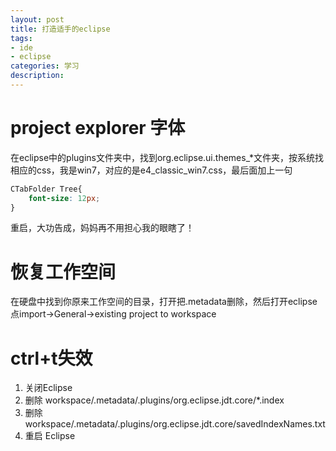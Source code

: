 ```yaml
---
layout: post
title: 打造适手的eclipse
tags:
- ide
- eclipse
categories: 学习
description: 
---
```


# project explorer 字体

在eclipse中的plugins文件夹中，找到org.eclipse.ui.themes_*文件夹，按系统找相应的css，我是win7，对应的是e4_classic_win7.css，最后面加上一句

```css
CTabFolder Tree{
	font-size: 12px;
}
```

重启，大功告成，妈妈再不用担心我的眼瞎了！

  

# 恢复工作空间

在硬盘中找到你原来工作空间的目录，打开把.metadata删除，然后打开eclipse点import->General->existing project to workspace



# ctrl+t失效

1. 关闭Eclipse
2. 删除      workspace/.metadata/.plugins/org.eclipse.jdt.core/*.index
3. 删除      workspace/.metadata/.plugins/org.eclipse.jdt.core/savedIndexNames.txt
4. 重启 Eclipse

